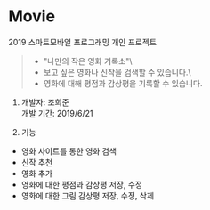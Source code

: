 # Movie
2019 스마트모바일 프로그래밍 개인 프로젝트
>- "나만의 작은 영화 기록소"\
>- 보고 싶은 영화나 신작을 검색할 수 있습니다.\
>- 영화에 대해 평점과 감상평을 기록할 수 있습니다.

1. 개발자: 조희준\
   개발 기간: 2019/6/21
   
2. 기능
- 영화 사이트를 통한 영화 검색
- 신작 추천
- 영화 추가
- 영화에 대한 평점과 감상평 저장, 수정
- 영화에 대한 그림 감상평 저장, 수정, 삭제
